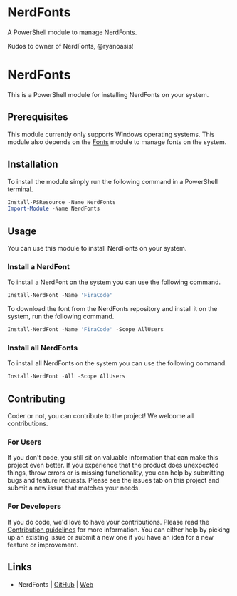 # NerdFonts

A PowerShell module to manage NerdFonts.

Kudos to owner of NerdFonts, @ryanoasis!

# NerdFonts

This is a PowerShell module for installing NerdFonts on your system.

## Prerequisites

This module currently only supports Windows operating systems.
This module also depends on the [Fonts](https://psmodule.io/Fonts) module to manage fonts on the system.

## Installation

To install the module simply run the following command in a PowerShell terminal.

```powershell
Install-PSResource -Name NerdFonts
Import-Module -Name NerdFonts
```

## Usage

You can use this module to install NerdFonts on your system.

### Install a NerdFont

To install a NerdFont on the system you can use the following command.

```powershell
Install-NerdFont -Name 'FiraCode'
```

To download the font from the NerdFonts repository and install it on the system, run the following command.

```powershell
Install-NerdFont -Name 'FiraCode' -Scope AllUsers
```

### Install all NerdFonts

To install all NerdFonts on the system you can use the following command.

```powershell
Install-NerdFont -All -Scope AllUsers
```

## Contributing

Coder or not, you can contribute to the project! We welcome all contributions.

### For Users

If you don't code, you still sit on valuable information that can make this project even better. If you experience that the
product does unexpected things, throw errors or is missing functionality, you can help by submitting bugs and feature requests.
Please see the issues tab on this project and submit a new issue that matches your needs.

### For Developers

If you do code, we'd love to have your contributions. Please read the [Contribution guidelines](CONTRIBUTING.md) for more information.
You can either help by picking up an existing issue or submit a new one if you have an idea for a new feature or improvement.

## Links

- NerdFonts | [GitHub](https://github.com/ryanoasis/nerd-fonts) | [Web](https://www.nerdfonts.com/)
